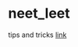 # neet_leet
tips and tricks [link](https://docs.google.com/spreadsheets/d/1gKbBIQy-t14LVc0LSwB5Y51KhEp6jvwuTXc5IxV2n18/edit?usp=sharing)